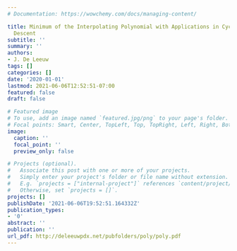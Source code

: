 ```yaml
---
# Documentation: https://wowchemy.com/docs/managing-content/

title: Minimum of the Interpolating Polynomial with Applications in Cyclic Coordinate
  Descent
subtitle: ''
summary: ''
authors:
- J. De Leeuw
tags: []
categories: []
date: '2020-01-01'
lastmod: 2021-06-06T12:52:51-07:00
featured: false
draft: false

# Featured image
# To use, add an image named `featured.jpg/png` to your page's folder.
# Focal points: Smart, Center, TopLeft, Top, TopRight, Left, Right, BottomLeft, Bottom, BottomRight.
image:
  caption: ''
  focal_point: ''
  preview_only: false

# Projects (optional).
#   Associate this post with one or more of your projects.
#   Simply enter your project's folder or file name without extension.
#   E.g. `projects = ["internal-project"]` references `content/project/deep-learning/index.md`.
#   Otherwise, set `projects = []`.
projects: []
publishDate: '2021-06-06T19:52:51.164332Z'
publication_types:
- '0'
abstract: ''
publication: ''
url_pdf: http://deleeuwpdx.net/pubfolders/poly/poly.pdf
---
```

